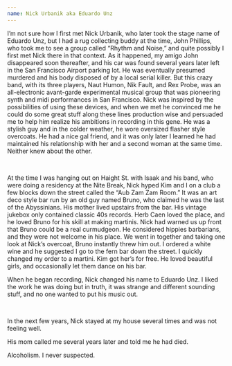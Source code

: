 ```yaml
---
name: Nick Urbanik aka Eduardo Unz
---
```

I’m not sure how I first met Nick Urbanik, who later took the stage name of Eduardo Unz, but I had a rug collecting buddy at the time, John Phillips, who took me to see a group called “Rhythm and Noise,” and quite possibly I first met Nick there in that context. As it happened, my amigo John disappeared soon thereafter, and his car was found several years later left in the San Francisco Airport parking lot. He was eventually presumed murdered and his body disposed of by a local serial killer. But this crazy band, with its three players, Naut Humon, Nik Fault, and Rex Probe, was an all-electronic avant-garde experimental musical group that was pioneering synth and midi performances in San Francisco. Nick was inspired by the possibilities of using these devices, and when we met he convinced me he could do some great stuff along these lines production wise and persuaded me to help him realize his ambitions in recording in this gene. He was a stylish guy and in the colder weather, he wore oversized flasher style overcoats. He had a nice gal friend, and it was only later I learned he had maintained his relationship with her and a second woman at the same time. Neither knew about the other.

 

At the time I was hanging out on Haight St. with Isaak and his band, who were doing a residency at the Nite Break, Nick hyped Kim and I on a club a few blocks down the street called the “Aub Zam Zam Room.” It was an art deco style bar run by an old guy named Bruno, who claimed he was the last of the Abyssinians. His mother lived upstairs from the bar. His vintage jukebox only contained classic 40s records. Herb Caen loved the place, and he loved Bruno for his skill at making martinis. Nick had warned us up front that Bruno could be a real curmudgeon. He considered hippies barbarians, and they were not welcome in his place. We went in together and taking one look at Nick’s overcoat, Bruno instantly threw him out. I ordered a white wine and he suggested I go to the fern bar down the street. I quickly changed my order to a martini. Kim got her’s for free. He loved beautiful girls, and occasionally let them dance on his bar.

When he began recording, Nick changed his name to Eduardo Unz. I liked the work he was doing but in truth, it was strange and different sounding stuff, and no one wanted to put his music out.

 

In the next few years, Nick stayed at my house several times and was not feeling well.

His mom called me several years later and told me he had died.

Alcoholism. I never suspected.
